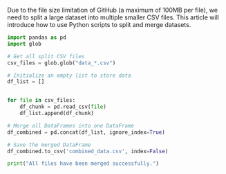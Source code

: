 Due to the file size limitation of GitHub (a maximum of 100MB per file), we need to split a large dataset into multiple smaller CSV files. This article will introduce how to use Python scripts to split and merge datasets.
```python
import pandas as pd
import glob

# Get all split CSV files
csv_files = glob.glob("data_*.csv")

# Initialize an empty list to store data
df_list = []


for file in csv_files:
    df_chunk = pd.read_csv(file)
    df_list.append(df_chunk)

# Merge all DataFrames into one DataFrame
df_combined = pd.concat(df_list, ignore_index=True)

# Save the merged DataFrame
df_combined.to_csv('combined_data.csv', index=False)

print("All files have been merged successfully.")
```

